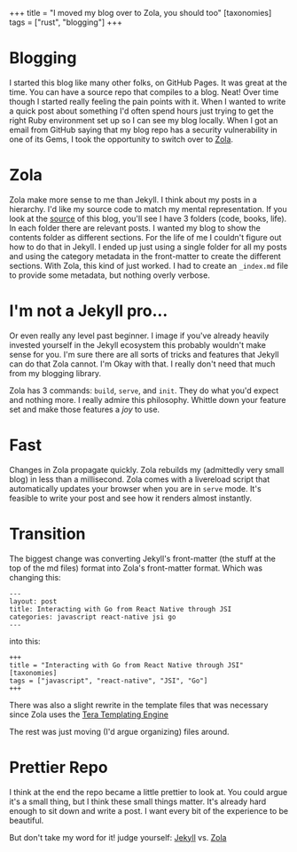 +++
title = "I moved my blog over to Zola, you should too"
[taxonomies]
tags = ["rust", "blogging"]
+++

# Blogging

I started this blog like many other folks, on GitHub Pages. It was great at
the time. You can have a source repo that compiles to a blog. Neat! Over time
though I started really feeling the pain points with it. When I wanted to
write a quick post about something I'd often spend hours just trying to get
the right Ruby environment set up so I can see my blog locally. When I got an
email from GitHub saying that my blog repo has a security vulnerability in
one of its Gems, I took the opportunity to switch over to
[Zola](https://www.getzola.org).

# Zola

Zola make more sense to me than Jekyll. I think about my posts in a
hierarchy. I'd like my source code to match my mental representation. If you
look at the [source](https://marcopolo.io/code/migrating-to-zola/) of this blog, you'll see I have 3 folders (code, books,
life). In each folder there are relevant posts. I wanted my blog to show the
contents folder as different sections. For the life of me I couldn't figure
out how to do that in Jekyll. I ended up just using a single folder for all
my posts and using the category metadata in the front-matter to create the
different sections. With Zola, this kind of just worked. I had to create an
`_index.md` file to provide some metadata, but nothing overly verbose.

# I'm not a Jekyll pro...

Or even really any level past beginner. I image if you've already heavily
invested yourself in the Jekyll ecosystem this probably wouldn't make sense
for you. I'm sure there are all sorts of tricks and features that Jekyll
can do that Zola cannot. I'm Okay with that. I really don't need that much
from my blogging library.

Zola has 3 commands: `build`, `serve`, and `init`. They do what you'd expect
and nothing more. I really admire this philosophy. Whittle down your feature
set and make those features a _joy_ to use.

# Fast

Changes in Zola propagate quickly. Zola rebuilds my (admittedly very small blog) in less than a millisecond. Zola comes with a livereload script that automatically updates your browser when you are in `serve` mode. It's feasible to write your post and see how it renders almost instantly.

# Transition

The biggest change was converting Jekyll's front-matter (the stuff at the top
of the md files) format into Zola's front-matter format. Which was changing
this:

```
---
layout: post
title: Interacting with Go from React Native through JSI
categories: javascript react-native jsi go
---

```

into this:

```
+++
title = "Interacting with Go from React Native through JSI"
[taxonomies]
tags = ["javascript", "react-native", "JSI", "Go"]
+++
```

There was also a slight rewrite in the template files that was necessary
since Zola uses the [Tera Templating Engine](https://tera.netlify.com)

The rest was just moving (I'd argue organizing) files around.

# Prettier Repo

I think at the end the repo became a little prettier to look at. You could
argue it's a small thing, but I think these small things matter. It's already
hard enough to sit down and write a post. I want every bit of the experience
to be beautiful.

But don't take my word for it! judge yourself: [Jekyll](https://github.com/MarcoPolo/marcopolo.github.io/tree/jekyll_archive) vs. [Zola](https://github.com/MarcoPolo/marcopolo.github.io)
